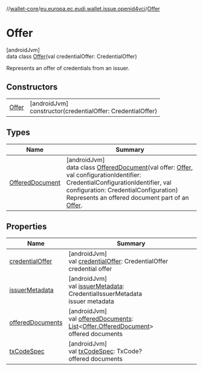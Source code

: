 //[wallet-core](../../../index.md)/[eu.europa.ec.eudi.wallet.issue.openid4vci](../index.md)/[Offer](index.md)

# Offer

[androidJvm]\
data class [Offer](index.md)(val credentialOffer: CredentialOffer)

Represents an offer of credentials from an issuer.

## Constructors

| | |
|---|---|
| [Offer](-offer.md) | [androidJvm]<br>constructor(credentialOffer: CredentialOffer) |

## Types

| Name | Summary |
|---|---|
| [OfferedDocument](-offered-document/index.md) | [androidJvm]<br>data class [OfferedDocument](-offered-document/index.md)(val offer: [Offer](index.md), val configurationIdentifier: CredentialConfigurationIdentifier, val configuration: CredentialConfiguration)<br>Represents an offered document part of an [Offer](index.md). |

## Properties

| Name | Summary |
|---|---|
| [credentialOffer](credential-offer.md) | [androidJvm]<br>val [credentialOffer](credential-offer.md): CredentialOffer<br>credential offer |
| [issuerMetadata](issuer-metadata.md) | [androidJvm]<br>val [issuerMetadata](issuer-metadata.md): CredentialIssuerMetadata<br>issuer metadata |
| [offeredDocuments](offered-documents.md) | [androidJvm]<br>val [offeredDocuments](offered-documents.md): [List](https://kotlinlang.org/api/latest/jvm/stdlib/kotlin-stdlib/kotlin.collections/-list/index.html)&lt;[Offer.OfferedDocument](-offered-document/index.md)&gt;<br>offered documents |
| [txCodeSpec](tx-code-spec.md) | [androidJvm]<br>val [txCodeSpec](tx-code-spec.md): TxCode?<br>offered documents |
